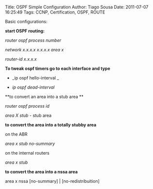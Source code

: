 Title: OSPF Simple Configuration
Author: Tiago Sousa
Date: 2011-07-07 16:25:49
Tags: CCNP, Certification, OSPF, ROUTE


Basic configurations:

**start OSPF routing:**

_router ospf process number_

_network x.x.x.x x.x.x.x area x_

_router-id x.x.x.x_

**To tweak ospf timers go to each interface and type**



	
  * _ip ospf hello-interval _

	
  * _ip ospf dead-interval_


**to convert an area into a stub area **

_router ospf process id_

_area X stub_ - stub area

**to convert the area into a totally stubby area**

on the ABR

_area x stub no-summary_

on the internal routers

_area x stub_

**to convert the area into a nssa area**

area x nssa [no-summary] | [no-redistribuition]

